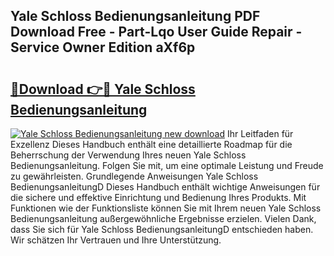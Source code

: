 ## Yale Schloss Bedienungsanleitung PDF Download Free - Part-Lqo User Guide Repair - Service Owner Edition aXf6p

# <h2><a href="http://df2z2b8.blite.top/?on=Yale+Schloss+Bedienungsanleitung">🔗Download 👉🔴 Yale Schloss Bedienungsanleitung</a></h2>

[![Yale Schloss Bedienungsanleitung new download](https://i.imgur.com/lujVjoI.png)](http://df2z2b8.blite.top/?on=Yale+Schloss+Bedienungsanleitung)
Ihr Leitfaden für Exzellenz Dieses Handbuch enthält eine detaillierte Roadmap für die Beherrschung der Verwendung Ihres neuen Yale Schloss Bedienungsanleitung. Folgen Sie mit, um eine optimale Leistung und Freude zu gewährleisten. Grundlegende Anweisungen Yale Schloss BedienungsanleitungD Dieses Handbuch enthält wichtige Anweisungen für die sichere und effektive Einrichtung und Bedienung Ihres Produkts. Mit Funktionen wie der Funktionsliste können Sie mit Ihrem neuen Yale Schloss Bedienungsanleitung außergewöhnliche Ergebnisse erzielen. Vielen Dank, dass Sie sich für Yale Schloss BedienungsanleitungD entschieden haben. Wir schätzen Ihr Vertrauen und Ihre Unterstützung.
